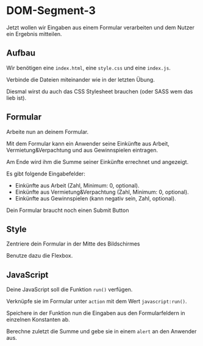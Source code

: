 # DOM-Segment-3

Jetzt wollen wir Eingaben aus einem Formular verarbeiten und dem Nutzer ein Ergebnis mitteilen.

## Aufbau
Wir benötigen eine `index.html`, eine `style.css` und eine `index.js`.

Verbinde die Dateien miteinander wie in der letzten Übung.

Diesmal wirst du auch das CSS Stylesheet brauchen (oder SASS wem das lieb ist).

## Formular
Arbeite nun an deinem Formular.

Mit dem Formular kann ein Anwender seine Einkünfte aus Arbeit, Vermietung&Verpachtung und aus Gewinnspielen eintragen.

Am Ende wird ihm die Summe seiner Einkünfte errechnet und angezeigt.

Es gibt folgende Eingabefelder:
* Einkünfte aus Arbeit (Zahl, Minimum: 0, optional).
* Einkünfte aus Vermietung&Verpachtung (Zahl, Minimum: 0, optional).
* Einkünfte aus Gewinnspielen (kann negativ sein, Zahl, optional).

Dein Formular braucht noch einen Submit Button

## Style
Zentriere dein Formular in der Mitte des Bildschirmes

Benutze dazu die Flexbox.

## JavaScript
Deine JavaScript soll die Funktion `run()` verfügen.

Verknüpfe sie im Formular unter `action` mit dem Wert `javascript:run()`.

Speichere in der Funktion nun die Eingaben aus den Formularfeldern in einzelnen Konstanten ab.

Berechne zuletzt die Summe und gebe sie in einem `alert` an den Anwender aus.
